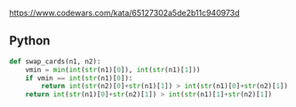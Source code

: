 https://www.codewars.com/kata/65127302a5de2b11c940973d

## Python
```python
def swap_cards(n1, n2):
    vmin = min(int(str(n1)[0]), int(str(n1)[1]))
    if vmin == int(str(n1)[0]):
        return int(str(n2)[0]+str(n1)[1]) > int(str(n1)[0]+str(n2)[1])
    return int(str(n1)[0]+str(n2)[1]) > int(str(n1)[1]+str(n2)[1])
```